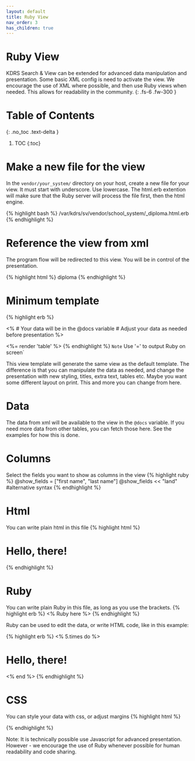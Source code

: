 ```yaml
---
layout: default
title: Ruby View
nav_order: 3
has_children: true
---
```

# Ruby View
KDRS Search & View can be extended for advanced data manipulation and presentation. Some basic XML config is need to activate the view. We encourage the use of XML where possible, and then use Ruby views when needed. This allows for readability in the community.
{: .fs-6 .fw-300 }

# Table of Contents
{: .no_toc .text-delta }

1. TOC
{:toc}

# Make a new file for the view
In the `vendor/your_system/` directory on your host, create a new file for your view. It must start with underscore. Use lowercase. The html.erb extention will make sure that the Ruby server will process the file first, then the html engine.

{% highlight bash %}
/var/kdrs/sv/vendor/school_system/_diploma.html.erb
{% endhighlight %}

# Reference the view from xml
The program flow will be redirected to this view. You will be in control of the presentation.

{% highlight html %}
    <table>
        <rubyview>diploma</rubyview>
{% endhighlight %}

# Minimum template

{% highlight erb %}
<!-- DATA PREPARATION -->
<% 
    # Your data will be in the @docs variable
    # Adjust your data as needed before presentation
%>

<!-- DATA PRESENTATION -->
<%= render 'table' %>
{% endhighlight %}
`Note` Use '=' to output Ruby on screen`

This view template will generate the same view as the default template.
The difference is that you can manipulate the data as needed, and change the presentation with new styling, titles, extra text, tables etc. Maybe you want some different layout on print. This and more you can change from here.


# Data
The data from xml will be available to the view in the `@docs` variable. If you need more data from other tables, you can fetch those here. See the examples for how this is done.

# Columns
Select the fields you want to show as columns in the view
{% highlight ruby %}
    @show_fields = ["first name", "last name"] 
    @show_fields  <<  "land"  #alternative syntax 
{% endhighlight %}



# Html
You can write plain html in this file
{% highlight html %}
    <h1>Hello, there!</h1>
{% endhighlight %}

# Ruby
You can write plain Ruby in this file, as long as you use the brackets.
{% highlight erb %}
    <% Ruby here %>
{% endhighlight %}


Ruby can be used to edit the data, or write HTML code, like in this example:

{% highlight erb %}
<% 5.times do %>
    <h1>Hello, there!</h1>
<% end %>
{% endhighlight %}


# CSS
You can style your data with css, or adjust margins
{% highlight html %}
<style>    
  .my-style {
    background-color: lightgray;
    font-size: larger;
    /* vscode editor will help suggest what to write here */
    /* you can also use chatgpt to write css */
  }
</style>
{% endhighlight %}

Note: It is technically possible use Javascript for advanced presentation. However - we encourage the use of Ruby whenever possible for human readability and code sharing.


